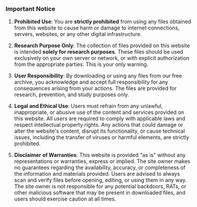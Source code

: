 <h3 tabindex="-1" class="heading-element" dir="auto">Important Notice</h3>
<ol dir="auto">
<li>
<p dir="auto"><strong>Prohibited Use</strong>: You are <strong>strictly prohibited</strong> from using any files obtained from this website to cause harm or damage to internet connections, servers, websites, or any other digital infrastructure.</p>
</li>
<li>
<p dir="auto"><strong>Research Purpose Only</strong>: The collection of files provided on this website is intended <strong>solely for research purposes</strong>. These files should be used exclusively on your own server or network, or with explicit authorization from the appropriate parties. This is your only warning.</p>
</li>
<li>
<p dir="auto"><strong>User Responsibility</strong>: By downloading or using any files from our free archive, you acknowledge and accept full responsibility for any consequences arising from your actions. The files are provided for research, prevention, and study purposes only.</p>
</li>
<li>
<p dir="auto"><strong>Legal and Ethical Use</strong>: Users must refrain from any unlawful, inappropriate, or abusive use of the content and services provided on this website. All users are required to comply with applicable laws and respect intellectual property rights. Any actions that could damage or alter the website's content, disrupt its functionality, or cause technical issues, including the transfer of viruses or harmful elements, are strictly prohibited.</p>
</li>
<li>
<p dir="auto"><strong>Disclaimer of Warranties</strong>: This website is provided "as is" without any representations or warranties, express or implied. The site owner makes no guarantees regarding the availability, accuracy, or completeness of the information and materials provided. Users are advised to always scan and verify files before opening, editing, or using them in any way. The site owner is not responsible for any potential backdoors, RATs, or other malicious software that may be present in downloaded files, and users should exercise caution at all times.</p>
</li>
</ol>
